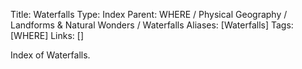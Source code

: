 Title: Waterfalls
Type: Index
Parent: WHERE / Physical Geography / Landforms & Natural Wonders / Waterfalls
Aliases: [Waterfalls]
Tags: [WHERE]
Links: []

Index of Waterfalls.
